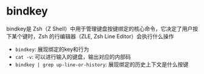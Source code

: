 # bindkey

bindkey是 Zsh（Z Shell）中用于管理键盘按键绑定的核心命令，它决定了用户按下某个键时，Zsh 的行编辑器（ZLE, Zsh Line Editor）会执行什么操作

- `bindkey`: 展现绑定的key和行为
- `cat -v`: 可以进行输入的键盘，输出对应的内部码
- `bindkey | grep up-line-or-history`: 展现绑定的历史上下文是什么按键